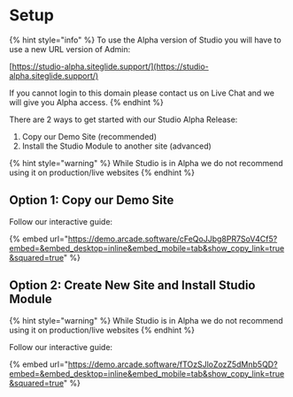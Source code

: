 # Setup

{% hint style="info" %}
To use the Alpha version of Studio you will have to use a new URL version of Admin:

[https://studio-alpha.siteglide.support/](https://studio-alpha.siteglide.support/)

If you cannot login to this domain please contact us on Live Chat and we will give you Alpha access.
{% endhint %}

There are 2 ways to get started with our Studio Alpha Release:

1. Copy our Demo Site (recommended)
2. Install the Studio Module to another site (advanced)

{% hint style="warning" %}
While Studio is in Alpha we do not recommend using it on production/live websites
{% endhint %}

## Option 1: Copy our Demo Site

Follow our interactive guide:

{% embed url="https://demo.arcade.software/cFeQoJJbg8PR7SoV4Cf5?embed=&embed_desktop=inline&embed_mobile=tab&show_copy_link=true&squared=true" %}

## Option 2: Create New Site and Install Studio Module

{% hint style="warning" %}
While Studio is in Alpha we do not recommend using it on production/live websites
{% endhint %}

Follow our interactive guide:

{% embed url="https://demo.arcade.software/fTOzSJloZozZ5dMnb5QD?embed=&embed_desktop=inline&embed_mobile=tab&show_copy_link=true&squared=true" %}
